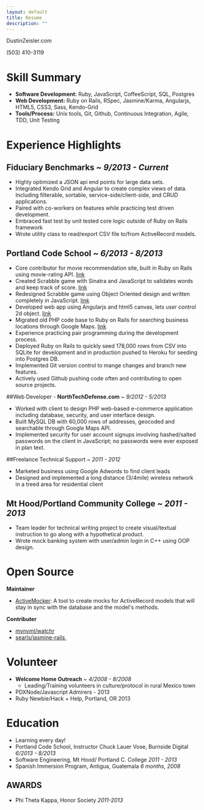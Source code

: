 ```yaml
---
layout: default
title: Resume
description: ""
---
```


DustinZeisler.com

(503) 410-3119

# Skill Summary

* **Software Development:** Ruby, JavaScript, CoffeeScript, SQL, Postgres
* **Web Development:** Ruby on Rails, RSpec, Jasmine/Karma, Angularjs, HTML5, CSS3, Sass, Kendo-Grid
* **Tools/Process:** Unix tools, Git, Github, Continuous Integration, Agile, TDD, Unit Testing


# Experience Highlights

## Fiduciary Benchmarks ~ *9/2013 - Current*
* Highly optimized a JSON api end points for large data sets.
* Integrated Kendo Grid and Angular to create complex views of data. Including filterable, sortable, service-side/client-side, and CRUD applications.
* Paired with co-workers on features while practicing test driven development.
* Embraced fast test by unit tested core logic outside of Ruby on Rails framework
* Wrote utility class to read/export CSV file to/from ActiveRecord models.


## Portland Code School ~ *6/2013 - 8/2013*
* Core contributor for movie recommendation site, built in Ruby on Rails using movie-rating API. [link](http://critic-critic.herokuapp.com)
* Created Scrabble game with Sinatra and JavaScript to validates words and keep track of score. [link](http://scrabble-game.herokuapp.com)
* Redesigned Scrabble game using Object Oriented design and written completely in JavaScript. [link](https://Github.com/zeisler/scrabble)
* Developed web app using Angularjs and html5 canvas, lets user control 2d object. [link](http://Dustinzeisler.com/canvas_project)
* Migrated old PHP code base to Ruby on Rails for searching business locations through Google Maps. [link](https://Github.com/zeisler/ffl_locator)
* Experience practicing pair programming during the development process.
* Deployed  Ruby on Rails to quickly seed 178,000 rows from CSV into SQLite for development and in production pushed to Heroku for seeding into Postgres DB.
* Implemented Git version control to mange changes and branch new features.
* Actively used Github pushing code often and contributing to open source projects.


##Web Developer - **NorthTechDefense.com** ~ *9/2012 - 5/2013*
* Worked with client to design PHP web-based e-commerce application including database, security, and user interface design.
* Built MySQL DB with 60,000 rows of addresses, geocoded and searchable through Google Maps API.
* Implemented security for user account signups involving hashed/salted passwords on the client in JavaScript; no passwords were ever exposed in plan text.


##Freelance Technical Support ~ *2011 - 2012*
* Marketed business using Google Adwords to find client leads
* Designed and implemented a long distance (3/4mile) wireless network in a treed area for residential client

## Mt Hood/Portland Community College ~ *2011 - 2013*
* Team leader for technical writing project to create visual/textual instruction to go along with a hypothetical product.
* Wrote mock banking system with user/admin login in C++ using OOP design.

# Open Source
**Maintainer**

 * [ActiveMocker](https://github.com/zeisler/active_mocker): A tool to create mocks for ActiveRecord models that will stay in sync with the database and the model's methods.

**Contributer**

  * [mynyml/watchr](https://github.com/mynyml/watchr/pull/53)
  * [searls/jasmine-rails ](https://github.com/searls/jasmine-rails/pull/58)



# Volunteer
* **Welcome Home Outreach** ~ *4/2008 - 8/2008*
    * Leading/Training volunteers in culture/protocol in rural Mexico town
* PDXNode/Javascript Admirers - 2013
* Ruby Newbie/Hack + Help, Portland, OR 2013


# Education

* Learning every day!
* Portland Code School, Instructor Chuck Lauer Vose, Burnside Digital    *6/2013 - 8/2013*
* Software Engineering, Mt Hood/ Portland C. College *2011 - 2013*
* Spanish Immersion Program, Antigua, Guatemala *6 months, 2008*

## AWARDS

* Phi Theta Kappa, Honor Society *2011-2013*